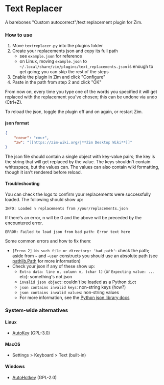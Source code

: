 # Text Replacer

A barebones "Custom autocorrect"/text replacement plugin for Zim.

### How to use

1. Move `textreplacer.py` into the plugins folder
2. Create your replacements json and copy its full path
	* see `example.json` for reference
	* on Linux, moving `example.json` to `~/.local/share/zim/plugins/text_replacements.json` is enough to get going; you can skip the rest of the steps
3. Enable the plugin in Zim and click "Configure"
4. Paste in the path from step 2 and click "OK"

From now on, every time you type one of the words you specified it will get replaced with the replacement you've chosen; this can be undone via undo (Ctrl+Z).

To reload the json, toggle the plugin off and on again, or restart Zim.

#### json format

```json
{
	"coeur": "cœur",
	"zw": "[[https://zim-wiki.org/|**Zim Desktop Wiki**]]"
}
```

The json file should contain a single object with key-value pairs; the key is the string that will get replaced by the value. The keys shouldn't contain whitespace, but the values can. The values can also contain wiki formatting, though it isn't rendered before reload.

#### Troubleshooting

You can check the logs to confirm your replacements were successfully loaded. The following should show up:

```
INFO: Loaded n replacements from /your/replacements.json
```

If there's an error, n will be 0 and the above will be preceded by the encountered error.

```
ERROR: Failed to load json from bad path: Error text here
```

Some common errors and how to fix them:

* `[Errno 2] No such file or directory: 'bad path'`: check the path; aside from `~` and `~user` constructs you should use an absolute path (see [pathlib.Path](https://docs.python.org/3/library/pathlib.html#pathlib.Path) for more information)
* Check your json if any of these show up:
  * `Extra data: line n, column m, (char l)` (or `Expecting value: ...` etc): something's not json
  * `invalid json object`: couldn't be loaded as a Python `dict`
  * `json contains invalid keys`: non-string keys (how?)
  * `json contains invalid values`: non-string values
  * For more information, see the [Python json library docs](https://docs.python.org/3/library/json.html)

### System-wide alternatives

#### Linux

* [AutoKey](https://github.com/autokey/autokey) (GPL-3.0)

#### MacOS

* Settings > Keyboard > Text (built-in)

#### Windows

* [AutoHotkey](https://github.com/Lexikos/AutoHotkey_L) (GPL-2.0)
